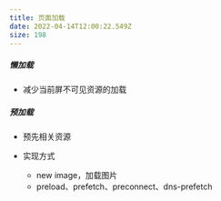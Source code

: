 ```yaml
---
title: 页面加载
date: 2022-04-14T12:00:22.549Z
size: 198
---
```

##### 懒加载

- 减少当前屏不可见资源的加载

##### 预加载

- 预先相关资源
- 实现方式

  - new image，加载图片
  - preload、prefetch、preconnect、dns-prefetch
  

